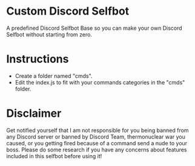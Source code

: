 # Custom Discord Selfbot
A predefined Discord Selfbot Base so you can make your own Discord Selfbot without starting from zero.

# Instructions
- Create a folder named "cmds".
- Edit the index.js to fit with your commands categories in the "cmds" folder.


# Disclaimer
Get notified yourself that I am not responsible for you being banned from any Discord server or banned by Discord Team, thermonuclear war you caused, or you getting fired because of a command send a nude to your boss.
Please do some research if you have any concerns about features included in this selfbot before using it!

